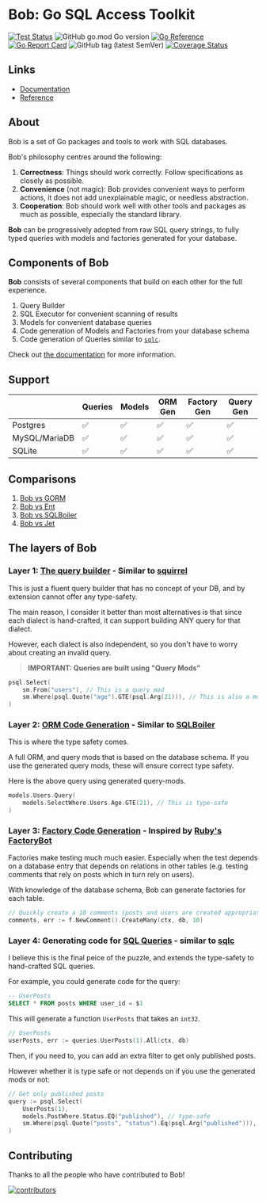# Bob: Go SQL Access Toolkit

[![Test Status](https://github.com/stephenafamo/bob/actions/workflows/test.yml/badge.svg)](https://github.com/stephenafamo/bob/actions/workflows/test.yml) ![GitHub go.mod Go version](https://img.shields.io/github/go-mod/go-version/stephenafamo/bob) [![Go Reference](https://pkg.go.dev/badge/github.com/stephenafamo/bob.svg)](https://pkg.go.dev/github.com/stephenafamo/bob) [![Go Report Card](https://goreportcard.com/badge/github.com/stephenafamo/bob)](https://goreportcard.com/report/github.com/stephenafamo/bob) ![GitHub tag (latest SemVer)](https://img.shields.io/github/v/tag/stephenafamo/bob) [![Coverage Status](https://coveralls.io/repos/github/stephenafamo/bob/badge.svg)](https://coveralls.io/github/stephenafamo/bob)

## Links

- [Documentation][docs]
- [Reference][reference]

## About

Bob is a set of Go packages and tools to work with SQL databases.

Bob's philosophy centres around the following:

1. **Correctness**: Things should work correctly. Follow specifications as closely as possible.
2. **Convenience** (not magic): Bob provides convenient ways to perform actions, it does not add unexplainable magic, or needless abstraction.
3. **Cooperation**: Bob should work well with other tools and packages as much as possible, especially the standard library.

**Bob** can be progressively adopted from raw SQL query strings, to fully typed queries with models and factories generated for your database.

## Components of Bob

**Bob** consists of several components that build on each other for the full experience.

1. Query Builder
1. SQL Executor for convenient scanning of results
1. Models for convenient database queries
1. Code generation of Models and Factories from your database schema
1. Code generation of Queries similar to [`sqlc`](https://sqlc.dev).

Check out [the documentation][docs] for more information.

## Support

|               | Queries | Models | ORM Gen | Factory Gen | Query Gen |
| ------------- | ------- | ------ | ------- | ----------- | --------- |
| Postgres      | ✅      | ✅     | ✅      | ✅          | ✅        |
| MySQL/MariaDB | ✅      | ✅     | ✅      | ✅          | ✅        |
| SQLite        | ✅      | ✅     | ✅      | ✅          | ✅        |

## Comparisons

1. [Bob vs GORM](https://bob.stephenafamo.com/vs/gorm)
1. [Bob vs Ent](https://bob.stephenafamo.com/vs/ent)
1. [Bob vs SQLBoiler](https://bob.stephenafamo.com/vs/sqlboiler)
1. [Bob vs Jet](https://bob.stephenafamo.com/vs/jet)

[docs]: https://bob.stephenafamo.com/docs
[reference]: https://pkg.go.dev/github.com/stephenafamo/bob

## The layers of Bob

### Layer 1: [The query builder](https://bob.stephenafamo.com/docs/query-builder/intro) - Similar to [squirrel](https://github.com/Masterminds/squirrel)

This is just a fluent query builder that has no concept of your DB, and by extension cannot offer any type-safety.

The main reason, I consider it better than most alternatives is that since each dialect is hand-crafted, it can support building ANY query for that dialect.

However, each dialect is also independent, so you don't have to worry about creating an invalid query.

> **IMPORTANT: Queries are built using "Query Mods"**

```go
psql.Select(
    sm.From("users"), // This is a query mod
    sm.Where(psql.Quote("age").GTE(psql.Arg(21))), // This is also a mod
)
```

### Layer 2: [ORM Code Generation](https://bob.stephenafamo.com/docs/code-generation/intro) - Similar to [SQLBoiler](https://github.com/volatiletech/sqlboiler)

This is where the type safety comes.

A full ORM, and query mods that is based on the database schema. If you use the generated query mods, these will ensure correct type safety.

Here is the above query using generated query-mods.

```go
models.Users.Query(
    models.SelectWhere.Users.Age.GTE(21), // This is type-safe
)
```

### Layer 3: [Factory Code Generation](https://bob.stephenafamo.com/docs/code-generation/factories) - Inspired by [Ruby's FactoryBot](https://github.com/thoughtbot/factory_bot)

Factories make testing much much easier. Especially when the test depends on a database entry that depends on relations in other tables (e.g. testing comments that rely on posts which in turn rely on users).

With knowledge of the database schema, Bob can generate factories for each table.

```go
// Quickly create a 10 comments (posts and users are created appropriately)
comments, err := f.NewComment().CreateMany(ctx, db, 10)
```

### Layer 4: Generating code for [SQL Queries](https://bob.stephenafamo.com/docs/code-generation/queries) - similar to [sqlc](https://github.com/sqlc-dev/sqlc)

I believe this is the final peice of the puzzle, and extends the type-safety to hand-crafted SQL queries.

For example, you could generate code for the query:

```sql
-- UserPosts
SELECT * FROM posts WHERE user_id = $1
```

This will generate a function `UserPosts` that takes an `int32`.

```go
// UserPosts
userPosts, err := queries.UserPosts(1).All(ctx, db)
```

Then, if you need to, you can add an extra filter to get only published posts.

However whether it is type safe or not depends on if you use the generated mods or not:

```go
// Get only published posts
query := psql.Select(
    UserPosts(1),
    models.PostWhere.Status.EQ("published"), // type-safe
    sm.Where(psql.Quote("posts", "status").Eq(psql.Arg("published"))), // not type-safe
)
```

## Contributing

Thanks to all the people who have contributed to Bob!

[![contributors](https://contributors-img.web.app/image?repo=stephenafamo/bob)](https://github.com/stephenafamo/bob/graphs/contributors)
